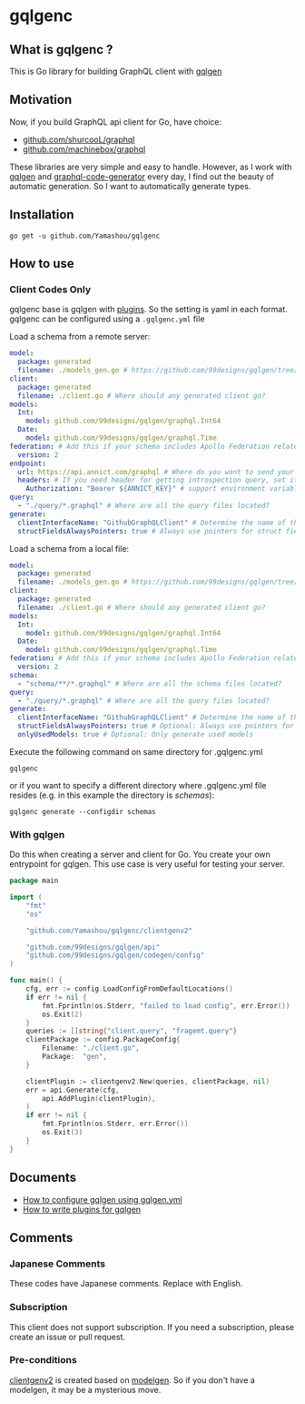 # gqlgenc

## What is gqlgenc ?

This is Go library for building GraphQL client with [gqlgen](https://github.com/99designs/gqlgen)

## Motivation

Now, if you build GraphQL api client for Go, have choice:

 - [github.com/shurcooL/graphql](https://github.com/shurcooL/graphql)
 - [github.com/machinebox/graphql](https://github.com/machinebox/graphql)

These libraries are very simple and easy to handle.
However, as I work with [gqlgen](https://github.com/99designs/gqlgen) and [graphql-code-generator](https://graphql-code-generator.com/) every day, I find out the beauty of automatic generation.
So I want to automatically generate types.

## Installation

```shell script
go get -u github.com/Yamashou/gqlgenc
```

## How to use

### Client Codes Only

gqlgenc base is gqlgen with [plugins](https://gqlgen.com/reference/plugins/). So the setting is yaml in each format.
gqlgenc can be configured using a `.gqlgenc.yml` file

Load a schema from a remote server:

```yaml
model:
  package: generated
  filename: ./models_gen.go # https://github.com/99designs/gqlgen/tree/master/plugin/modelgen
client:
  package: generated
  filename: ./client.go # Where should any generated client go?
models:
  Int:
    model: github.com/99designs/gqlgen/graphql.Int64
  Date:
    model: github.com/99designs/gqlgen/graphql.Time
federation: # Add this if your schema includes Apollo Federation related directives
  version: 2
endpoint:
  url: https://api.annict.com/graphql # Where do you want to send your request?
  headers: # If you need header for getting introspection query, set it
    Authorization: "Bearer ${ANNICT_KEY}" # support environment variables
query:
  - "./query/*.graphql" # Where are all the query files located?
generate:
  clientInterfaceName: "GithubGraphQLClient" # Determine the name of the generated client interface
  structFieldsAlwaysPointers: true # Always use pointers for struct fields (default: true)  [same as gqlgen](https://github.com/99designs/gqlgen/blob/e1ef86e795e738654c98553b325a248c02c8c2f8/docs/content/config.md?plain=1#L73)
```

Load a schema from a local file:

```yaml
model:
  package: generated
  filename: ./models_gen.go # https://github.com/99designs/gqlgen/tree/master/plugin/modelgen
client:
  package: generated
  filename: ./client.go # Where should any generated client go?
models:
  Int:
    model: github.com/99designs/gqlgen/graphql.Int64
  Date:
    model: github.com/99designs/gqlgen/graphql.Time
federation: # Add this if your schema includes Apollo Federation related directives
  version: 2
schema:
  - "schema/**/*.graphql" # Where are all the schema files located?
query:
  - "./query/*.graphql" # Where are all the query files located?
generate:
  clientInterfaceName: "GithubGraphQLClient" # Determine the name of the generated client interface
  structFieldsAlwaysPointers: true # Optional: Always use pointers for struct fields (default: true). [same as gqlgen](https://github.com/99designs/gqlgen/blob/e1ef86e795e738654c98553b325a248c02c8c2f8/docs/content/config.md?plain=1#L73)
  onlyUsedModels: true # Optional: Only generate used models
```

Execute the following command on same directory for .gqlgenc.yml

```shell script
gqlgenc
```

or if you want to specify a different directory where .gqlgenc.yml file resides
(e.g. in this example the directory is *schemas*):

```shell script
gqlgenc generate --configdir schemas
```

### With gqlgen

Do this when creating a server and client for Go.
You create your own entrypoint for gqlgen.
This use case is very useful for testing your server.


```go
package main

import (
	"fmt"
	"os"

	"github.com/Yamashou/gqlgenc/clientgenv2"

	"github.com/99designs/gqlgen/api"
	"github.com/99designs/gqlgen/codegen/config"
)

func main() {
	cfg, err := config.LoadConfigFromDefaultLocations()
	if err != nil {
		fmt.Fprintln(os.Stderr, "failed to load config", err.Error())
		os.Exit(2)
	}
	queries := []string{"client.query", "fragemt.query"}
	clientPackage := config.PackageConfig{
		Filename: "./client.go",
		Package:  "gen",
	}

	clientPlugin := clientgenv2.New(queries, clientPackage, nil)
	err = api.Generate(cfg,
		api.AddPlugin(clientPlugin),
	)
	if err != nil {
		fmt.Fprintln(os.Stderr, err.Error())
		os.Exit(3)
	}
}
```

## Documents

- [How to configure gqlgen using gqlgen.yml](https://gqlgen.com/config/)
- [How to write plugins for gqlgen](https://gqlgen.com/reference/plugins/)


## Comments

### Japanese Comments
These codes have Japanese comments. Replace with English.

### Subscription

This client does not support subscription. If you need a subscription, please create an issue or pull request.

### Pre-conditions

[clientgenv2](https://github.com/Yamashou/gqlgenc/tree/master/clientgenv2) is created based on [modelgen](https://github.com/99designs/gqlgen/tree/master/plugin/modelgen). So if you don't have a modelgen, it may be a mysterious move.

